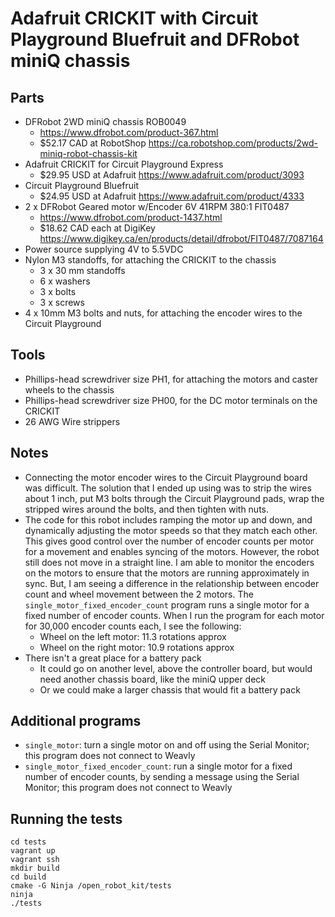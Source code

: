 # Adafruit CRICKIT with Circuit Playground Bluefruit and DFRobot miniQ chassis

## Parts

- DFRobot 2WD miniQ chassis ROB0049
  - <https://www.dfrobot.com/product-367.html>
  - $52.17 CAD at RobotShop <https://ca.robotshop.com/products/2wd-miniq-robot-chassis-kit>
- Adafruit CRICKIT for Circuit Playground Express
  - $29.95 USD at Adafruit <https://www.adafruit.com/product/3093>
- Circuit Playground Bluefruit
  - $24.95 USD at Adafruit <https://www.adafruit.com/product/4333>
- 2 x DFRobot Geared motor w/Encoder 6V 41RPM 380:1 FIT0487
  - <https://www.dfrobot.com/product-1437.html>
  - $18.62 CAD each at DigiKey <https://www.digikey.ca/en/products/detail/dfrobot/FIT0487/7087164>
- Power source supplying 4V to 5.5VDC
- Nylon M3 standoffs, for attaching the CRICKIT to the chassis
  - 3 x 30 mm standoffs
  - 6 x washers
  - 3 x bolts
  - 3 x screws
- 4 x 10mm M3 bolts and nuts, for attaching the encoder wires to the Circuit Playground

## Tools

- Phillips-head screwdriver size PH1, for attaching the motors and caster
  wheels to the chassis
- Phillips-head screwdriver size PH00, for the DC motor terminals on the
  CRICKIT
- 26 AWG Wire strippers

## Notes

- Connecting the motor encoder wires to the Circuit Playground board was
  difficult. The solution that I ended up using was to strip the wires
  about 1 inch, put M3 bolts through the Circuit Playground pads, wrap the
  stripped wires around the bolts, and then tighten with nuts.
- The code for this robot includes ramping the motor up and down, and
  dynamically adjusting the motor speeds so that they match each other.
  This gives good control over the number of encoder counts per motor for a
  movement and enables syncing of the motors. However, the robot still does
  not move in a straight line. I am able to monitor the encoders on the
  motors to ensure that the motors are running approximately in sync. But,
  I am seeing a difference in the relationship between encoder count and
  wheel movement between the 2 motors. The `single_motor_fixed_encoder_count`
  program runs a single motor for a fixed number of encoder counts. When I
  run the program for each motor for 30,000 encoder counts each, I see the
  following:
  - Wheel on the left motor: 11.3 rotations approx
  - Wheel on the right motor: 10.9 rotations approx
- There isn't a great place for a battery pack
  - It could go on another level, above the controller board, but would
    need another chassis board, like the miniQ upper deck
  - Or we could make a larger chassis that would fit a battery pack

## Additional programs

- `single_motor`: turn a single motor on and off using the Serial Monitor;
  this program does not connect to Weavly
- `single_motor_fixed_encoder_count`: run a single motor for a fixed number
  of encoder counts, by sending a message using the Serial Monitor; this
  program does not connect to Weavly

## Running the tests

```text
cd tests
vagrant up
vagrant ssh
mkdir build
cd build
cmake -G Ninja /open_robot_kit/tests
ninja
./tests
```
